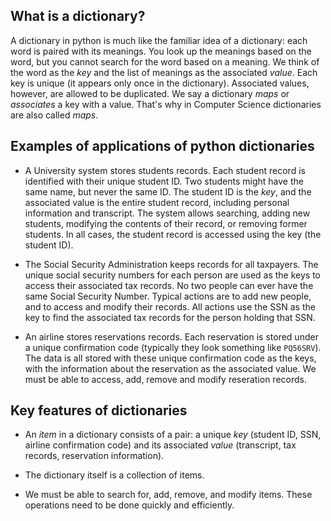 ## What is a dictionary?

A dictionary in python is much like the familiar idea of a dictionary: each word is paired with its meanings. You look up the meanings based on the word, but you cannot search for the word based on a meaning. We think of the word as the *key* and the list of meanings as the associated *value*. Each key is unique (it appears only once in the dictionary). Associated values, however, are allowed to be duplicated. We say a dictionary *maps* or *associates* a key with a value. That's why in Computer Science dictionaries are also called *maps*.

## Examples of applications of python dictionaries

- A University system stores students records. Each student record is identified with their unique student ID. Two students might have the same name, but never the same ID. The student ID is the *key*, and the associated value is the entire student record, including personal information and transcript. The system allows searching, adding new students, modifying the contents of their record, or removing former students. In all cases, the student record is accessed using the key (the student ID).

- The Social Security Administration keeps records for all taxpayers. The unique social security numbers for each person are used as the keys to access their associated tax records. No two people can ever have the same Social Security Number. Typical actions are to add new people, and to access and modify their records. All actions use the SSN as the key to find the associated tax records for the person holding that SSN.

- An airline stores reservations records. Each reservation is stored under a unique confirmation code (typically they look something like `PQ56SRV`). The data is all stored with these unique confirmation code as the keys, with the information about the reservation as the associated value. We must be able to access, add, remove and modify reseration records.

## Key features of dictionaries

- An *item* in a dictionary consists of a pair: a unique *key* (student ID, SSN, airline confirmation code) and its associated *value* (transcript, tax records, reservation information).

- The dictionary itself is a collection of items.

- We must be able to search for, add, remove, and modify items. These operations need to be done quickly and efficiently.
